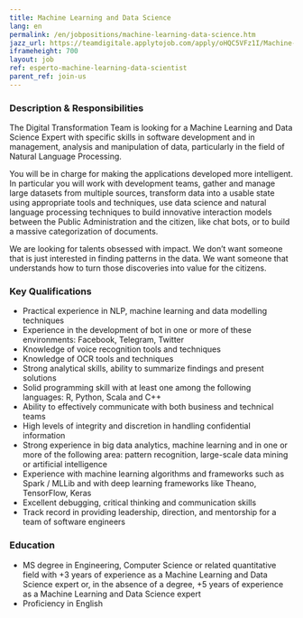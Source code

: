 ```yaml
---
title: Machine Learning and Data Science 
lang: en
permalink: /en/jobpositions/machine-learning-data-science.htm
jazz_url: https://teamdigitale.applytojob.com/apply/oHQC5VFz1I/Machine-Learning-Data-Scientist
iframeheight: 700
layout: job
ref: esperto-machine-learning-data-scientist
parent_ref: join-us
---
```


### Description & Responsibilities
The Digital Transformation Team is looking for a Machine Learning and Data Science Expert with specific skills in software development and in management, analysis and manipulation of data, particularly in the field of Natural Language Processing. 

You will be in charge for making the applications developed more intelligent. In particular you will work with development teams, gather and manage large datasets from multiple sources, transform data into a usable state using appropriate tools and techniques, use data science and natural language processing techniques to build innovative interaction models between the Public Administration and the citizen, like chat bots, or to build a massive categorization of documents.


We are looking for talents obsessed with impact. We don’t want someone that is just interested in finding patterns in the data. We want someone that understands how to turn those discoveries into value for the citizens.



### Key Qualifications
- Practical experience in NLP, machine learning and data modelling techniques 
- Experience in the development of bot in one or more of these environments: Facebook, Telegram, Twitter
- Knowledge of voice recognition tools and techniques
- Knowledge of OCR tools and techniques
- Strong analytical skills, ability to summarize findings and present solutions
- Solid programming skill with at least one among the following languages: R, Python, Scala and C++
- Ability to effectively communicate with both business and technical teams
- High levels of integrity and discretion in handling confidential information
- Strong experience in big data analytics, machine learning and in one or more of the following area: pattern recognition, large-scale data mining or artificial intelligence
- Experience with machine learning algorithms and frameworks such as Spark / MLLib and with deep learning frameworks like Theano, TensorFlow, Keras 
- Excellent debugging, critical thinking and communication skills
- Track record in providing leadership, direction, and mentorship for a team of software engineers

### Education
- MS degree in Engineering, Computer Science or related quantitative field with +3 years of experience as a Machine Learning and Data Science expert or, in the absence of a degree, +5 years of experience as a Machine Learning and Data Science expert
- Proficiency in English

